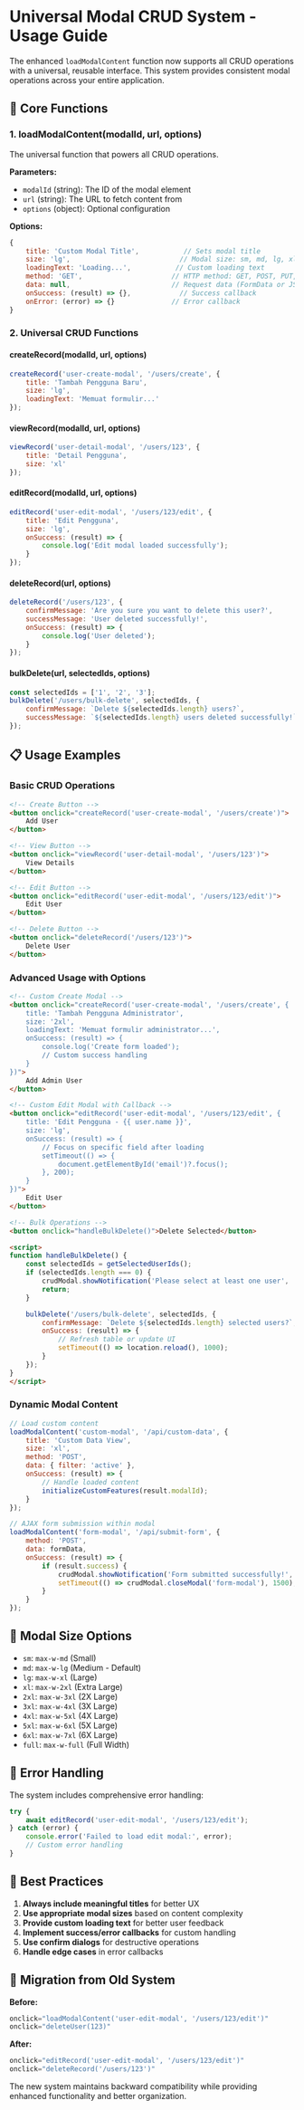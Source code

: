 # Universal Modal CRUD System - Usage Guide

The enhanced `loadModalContent` function now supports all CRUD operations with a universal, reusable interface. This system provides consistent modal operations across your entire application.

## 🔧 **Core Functions**

### **1. loadModalContent(modalId, url, options)**
The universal function that powers all CRUD operations.

**Parameters:**
- `modalId` (string): The ID of the modal element
- `url` (string): The URL to fetch content from
- `options` (object): Optional configuration

**Options:**
```javascript
{
    title: 'Custom Modal Title',           // Sets modal title
    size: 'lg',                           // Modal size: sm, md, lg, xl, 2xl, 3xl, 4xl, 5xl, 6xl, full
    loadingText: 'Loading...',           // Custom loading text
    method: 'GET',                      // HTTP method: GET, POST, PUT, DELETE
    data: null,                         // Request data (FormData or JSON)
    onSuccess: (result) => {},            // Success callback
    onError: (error) => {}              // Error callback
}
```

### **2. Universal CRUD Functions**

#### **createRecord(modalId, url, options)**
```javascript
createRecord('user-create-modal', '/users/create', {
    title: 'Tambah Pengguna Baru',
    size: 'lg',
    loadingText: 'Memuat formulir...'
});
```

#### **viewRecord(modalId, url, options)**
```javascript
viewRecord('user-detail-modal', '/users/123', {
    title: 'Detail Pengguna',
    size: 'xl'
});
```

#### **editRecord(modalId, url, options)**
```javascript
editRecord('user-edit-modal', '/users/123/edit', {
    title: 'Edit Pengguna',
    size: 'lg',
    onSuccess: (result) => {
        console.log('Edit modal loaded successfully');
    }
});
```

#### **deleteRecord(url, options)**
```javascript
deleteRecord('/users/123', {
    confirmMessage: 'Are you sure you want to delete this user?',
    successMessage: 'User deleted successfully!',
    onSuccess: (result) => {
        console.log('User deleted');
    }
});
```

#### **bulkDelete(url, selectedIds, options)**
```javascript
const selectedIds = ['1', '2', '3'];
bulkDelete('/users/bulk-delete', selectedIds, {
    confirmMessage: `Delete ${selectedIds.length} users?`,
    successMessage: `${selectedIds.length} users deleted successfully!`
});
```

## 📋 **Usage Examples**

### **Basic CRUD Operations**

```html
<!-- Create Button -->
<button onclick="createRecord('user-create-modal', '/users/create')">
    Add User
</button>

<!-- View Button -->
<button onclick="viewRecord('user-detail-modal', '/users/123')">
    View Details
</button>

<!-- Edit Button -->
<button onclick="editRecord('user-edit-modal', '/users/123/edit')">
    Edit User
</button>

<!-- Delete Button -->
<button onclick="deleteRecord('/users/123')">
    Delete User
</button>
```

### **Advanced Usage with Options**

```html
<!-- Custom Create Modal -->
<button onclick="createRecord('user-create-modal', '/users/create', {
    title: 'Tambah Pengguna Administrator',
    size: '2xl',
    loadingText: 'Memuat formulir administrator...',
    onSuccess: (result) => {
        console.log('Create form loaded');
        // Custom success handling
    }
})">
    Add Admin User
</button>

<!-- Custom Edit Modal with Callback -->
<button onclick="editRecord('user-edit-modal', '/users/123/edit', {
    title: 'Edit Pengguna - {{ user.name }}',
    size: 'lg',
    onSuccess: (result) => {
        // Focus on specific field after loading
        setTimeout(() => {
            document.getElementById('email')?.focus();
        }, 200);
    }
})">
    Edit User
</button>

<!-- Bulk Operations -->
<button onclick="handleBulkDelete()">Delete Selected</button>

<script>
function handleBulkDelete() {
    const selectedIds = getSelectedUserIds();
    if (selectedIds.length === 0) {
        crudModal.showNotification('Please select at least one user', 'warning');
        return;
    }

    bulkDelete('/users/bulk-delete', selectedIds, {
        confirmMessage: `Delete ${selectedIds.length} selected users?`,
        onSuccess: (result) => {
            // Refresh table or update UI
            setTimeout(() => location.reload(), 1000);
        }
    });
}
</script>
```

### **Dynamic Modal Content**

```javascript
// Load custom content
loadModalContent('custom-modal', '/api/custom-data', {
    title: 'Custom Data View',
    size: 'xl',
    method: 'POST',
    data: { filter: 'active' },
    onSuccess: (result) => {
        // Handle loaded content
        initializeCustomFeatures(result.modalId);
    }
});

// AJAX form submission within modal
loadModalContent('form-modal', '/api/submit-form', {
    method: 'POST',
    data: formData,
    onSuccess: (result) => {
        if (result.success) {
            crudModal.showNotification('Form submitted successfully!', 'success');
            setTimeout(() => crudModal.closeModal('form-modal'), 1500);
        }
    }
});
```

## 🎨 **Modal Size Options**

- `sm`: `max-w-md` (Small)
- `md`: `max-w-lg` (Medium - Default)
- `lg`: `max-w-xl` (Large)
- `xl`: `max-w-2xl` (Extra Large)
- `2xl`: `max-w-3xl` (2X Large)
- `3xl`: `max-w-4xl` (3X Large)
- `4xl`: `max-w-5xl` (4X Large)
- `5xl`: `max-w-6xl` (5X Large)
- `6xl`: `max-w-7xl` (6X Large)
- `full`: `max-w-full` (Full Width)

## 🔔 **Error Handling**

The system includes comprehensive error handling:

```javascript
try {
    await editRecord('user-edit-modal', '/users/123/edit');
} catch (error) {
    console.error('Failed to load edit modal:', error);
    // Custom error handling
}
```

## 📱 **Best Practices**

1. **Always include meaningful titles** for better UX
2. **Use appropriate modal sizes** based on content complexity
3. **Provide custom loading text** for better user feedback
4. **Implement success/error callbacks** for custom handling
5. **Use confirm dialogs** for destructive operations
6. **Handle edge cases** in error callbacks

## 🔄 **Migration from Old System**

**Before:**
```javascript
onclick="loadModalContent('user-edit-modal', '/users/123/edit')"
onclick="deleteUser(123)"
```

**After:**
```javascript
onclick="editRecord('user-edit-modal', '/users/123/edit')"
onclick="deleteRecord('/users/123')"
```

The new system maintains backward compatibility while providing enhanced functionality and better organization.